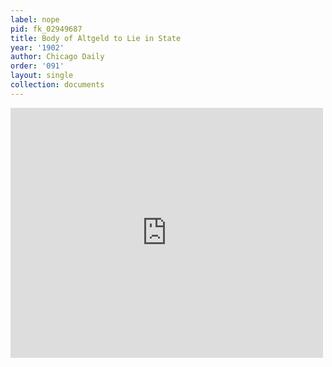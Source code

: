 ```yaml
---
label: nope
pid: fk_02949687
title: Body of Altgeld to Lie in State
year: '1902'
author: Chicago Daily
order: '091'
layout: single
collection: documents
---
```

<iframe src="https://northwestern.app.box.com/embed/s/l1gwqjd1etwou1kopmj5r8rx5e4qyvxs?sortColumn=date&view=list" width="500" height="400" frameborder="0" allowfullscreen webkitallowfullscreen msallowfullscreen></iframe>
